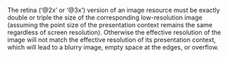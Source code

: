 The retina (‘@2x’ or ‘@3x’) version of an image resource must be exactly double or triple the size of the corresponding low-resolution image (assuming the point size of the presentation context remains the same regardless of screen resolution). Otherwise the effective resolution of the image will not match the effective resolution of its presentation context, which will lead to a blurry image, empty space at the edges, or overflow.
